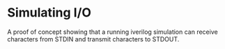 # Simulating I/O

A proof of concept showing that a running iverilog simulation can receive characters from STDIN and transmit characters to STDOUT.

